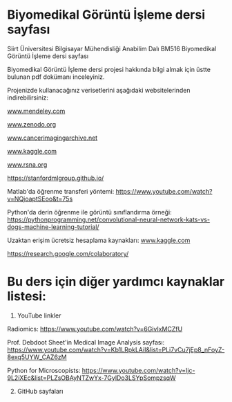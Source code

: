 # Biyomedikal Görüntü İşleme dersi sayfası
Siirt Üniversitesi Bilgisayar Mühendisliği Anabilim Dalı BM516 Biyomedikal Görüntü İşleme dersi sayfası

Biyomedikal Görüntü İşleme dersi projesi hakkında bilgi almak için üstte bulunan pdf dokümanı inceleyiniz.

Projenizde kullanacağınız verisetlerini aşağıdaki websitelerinden indirebilirsiniz:

www.mendeley.com

www.zenodo.org

www.cancerimagingarchive.net

www.kaggle.com

www.rsna.org

https://stanfordmlgroup.github.io/


Matlab'da öğrenme transferi yöntemi: 
https://www.youtube.com/watch?v=NQjoaptSEoo&t=75s

Python'da derin öğrenme ile görüntü sınıflandırma örneği:
https://pythonprogramming.net/convolutional-neural-network-kats-vs-dogs-machine-learning-tutorial/

Uzaktan erişim ücretsiz hesaplama kaynakları:
www.kaggle.com

https://research.google.com/colaboratory/


# Bu ders için diğer yardımcı kaynaklar listesi:
1) YouTube linkler

Radiomics: https://www.youtube.com/watch?v=6GivIxMCZfU

Prof. Debdoot Sheet'in Medical Image Analysis sayfası: https://www.youtube.com/watch?v=Kb1LRpkLAiI&list=PLi7vCu7jEp8_nFoyZ-8exq5UYW_CAZ6zM

Python for Microscopists: https://www.youtube.com/watch?v=Ijc-9L2iXEc&list=PLZsOBAyNTZwYx-7GylDo3LSYpSompzsqW

2) GitHub sayfaları


